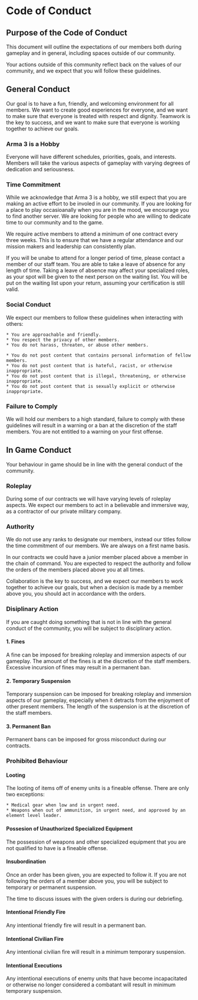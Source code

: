 # Code of Conduct

## Purpose of the Code of Conduct

This document will outline the expectations of our members both during gameplay and in general, including spaces outside of our community.

Your actions outside of this community reflect back on the values of our community, and we expect that you will follow these guidelines.

## General Conduct

Our goal is to have a fun, friendly, and welcoming environment for all members. We want to create good experiences for everyone, and we want to make sure that everyone is treated with respect and dignity. Teamwork is the key to success, and we want to make sure that everyone is working together to achieve our goals.

### Arma 3 is a Hobby

Everyone will have different schedules, priorities, goals, and interests. Members will take the various aspects of gameplay with varying degrees of dedication and seriousness. 

### Time Commitment

While we acknowledge that Arma 3 is a hobby, we still expect that you are making an active effort to be involed in our community. If you are looking for a place to play occasioanally when you are in the mood, we encourage you to find another server. We are looking for people who are willing to dedicate time to our community and to the game.

We require active members to attend a minimum of one contract every three weeks. This is to ensure that we have a regular attendance and our mission makers and leadership can consistently plan.

If you will be unabe to attend for a longer period of time, please contact a member of our staff team. You are able to take a leave of absence for any length of time. Taking a leave of absence may affect your specialized roles, as your spot will be given to the next person on the waiting list. You will be put on the waiting list upon your return, assuming your certification is still valid.

### Social Conduct

We expect our members to follow these guidelines when interacting with others:

    * You are approachable and friendly.
    * You respect the privacy of other members.
    * You do not harass, threaten, or abuse other members.

    * You do not post content that contains personal information of fellow members.
    * You do not post content that is hateful, racist, or otherwise inappropriate.
    * You do not post content that is illegal, threatening, or otherwise inappropriate.
    * You do not post content that is sexually explicit or otherwise inappropriate.

### Failure to Comply

We will hold our members to a high standard, failure to comply with these guidelines will result in a warning or a ban at the discretion of the staff members. You are not entitled to a warning on your first offense.

## In Game Conduct

Your behaviour in game should be in line with the general conduct of the community.

### Roleplay

During some of our contracts we will have varying levels of roleplay aspects. We expect our members to act in a believable and immersive way, as a contractor of our private military company.

### Authority

We do not use any ranks to designate our members, instead our titles follow the time commitment of our members. We are always on a first name basis.

In our contracts we could have a junior member placed above a member in the chain of command. You are expected to respect the authority and follow the orders of the members placed above you at all times.

Collaboration is the key to success, and we expect our members to work together to achieve our goals, but when a decision is made by a member above you, you should act in accordance with the orders.

### Disiplinary Action

If you are caught doing something that is not in line with the general conduct of the community, you will be subject to disciplinary action.

#### 1. Fines

A fine can be imposed for breaking roleplay and immersion aspects of our gameplay. The amount of the fines is at the discretion of the staff members. Excessive incursion of fines may result in a permanent ban.

#### 2. Temporary Suspension

Temporary suspension can be imposed for breaking roleplay and immersion aspects of our gameplay, especially when it detracts from the enjoyment of other present members. The length of the suspension is at the discretion of the staff members.

#### 3. Permanent Ban

Permanent bans can be imposed for gross misconduct during our contracts.

### Prohibited Behaviour

#### Looting

The looting of items off of enemy units is a fineable offense. There are only two exceptions:

    * Medical gear when low and in urgent need.
    * Weapons when out of ammunition, in urgent need, and approved by an element level leader.

#### Possesion of Unauthorized Specialized Equipment

The possession of weapons and other specialized equipment that you are not qualified to have is a fineable offense.

#### Insubordination

Once an order has been given, you are expected to follow it. If you are not following the orders of a member above you, you will be subject to temporary or permanent suspension.

The time to discuss issues with the given orders is during our debriefing.

#### Intentional Friendly Fire

Any intentional friendly fire will result in a permanent ban.

#### Intentional Civilian Fire

Any intentional civilian fire will result in a minimum temporary suspension.

#### Intentional Executions

Any intentional executions of enemy units that have become incapacitated or otherwise no longer considered a combatant will result in minimum temporary suspension.

